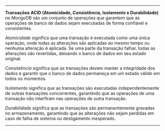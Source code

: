 ***
**Transações ACID (Atomicidade, Consistência, Isolamento e Durabilidade)** no MongoDB são um conjunto de operações que garantem que as operações de banco de dados sejam executadas de forma confiável e consistentes.

*Atomicidade* significa que uma transação é executada como uma única operação, onde todas as alterações são aplicadas ao mesmo tempo ou nenhuma alteração é aplicada. Se uma parte da transação falhar, todas as alterações são revertidas, deixando o banco de dados em seu estado original.

*Consistência* significa que as transações devem manter a integridade dos dados e garantir que o banco de dados permaneça em um estado válido em todos os momentos.

*Isolamento* significa que as transações são executadas independentemente de outras transações concorrentes, garantindo que as operações de uma transação não interfiram nas operações de outra transação.

*Durabilidade* significa que as transações são permanentemente gravadas no armazenamento, garantindo que as alterações não sejam perdidas em caso de falha de sistema ou desligamento inesperado.

***


